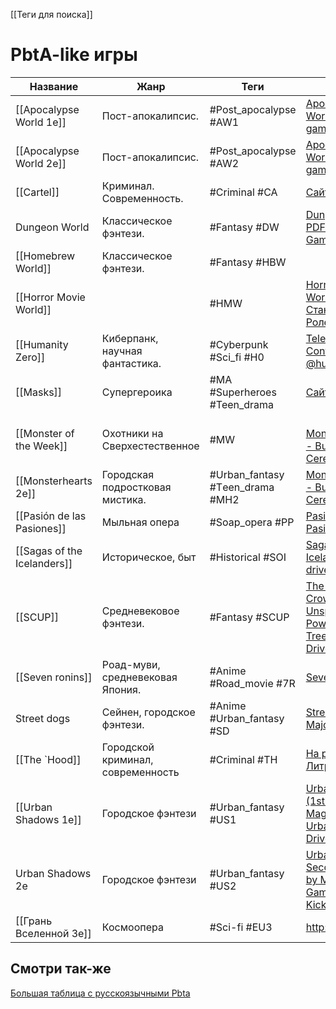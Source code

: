 [[Теги для поиска]]

# PbtA-like игры

| Название                    | Жанр                              | Теги                            | Ссылки                                                                                                                                                                                 |
| --------------------------- | --------------------------------- | ------------------------------- | -------------------------------------------------------------------------------------------------------------------------------------------------------------------------------------- |
| [[Apocalypse World 1e]]     | Пост-апокалипсис.                 | #Post_apocalypse #AW1           | [Apocalypse World – lumpley games](https://lumpley.games/apocalypseworld/)                                                                                                             |
| [[Apocalypse World 2e]]     | Пост-апокалипсис.                 | #Post_apocalypse #AW2           | [Apocalypse World – lumpley games](https://lumpley.games/apocalypseworld/)                                                                                                             |
| [[Cartel]]                  | Криминал. Современность.          | #Criminal #CA                   | [Сайт издания](https://magpiegames.com/pages/cartel)                                                                                                                                   |
| Dungeon World               | Классическое фэнтези.             | #Fantasy #DW                    | [Dungeon World PDF – Indigo Games](https://indigogames.ru/product/dw-pdf/)                                                                                                             |
| [[Homebrew World]]          | Классическое фэнтези.             | #Fantasy #HBW                   |                                                                                                                                                                                        |
| [[Horror Movie World]]      |                                   | #HMW                            | [Horror Movie World на Станции Ролевой](https://rpgbook.ru/HMW)                                                                                                                        |
| [[Humanity Zero]]           | Киберпанк, научная фантастика.    | #Cyberpunk  #Sci_fi #H0         | [Telegram: Contact @humanity\_zero](https://t.me/humanity_zero)                                                                                                                        |
| [[Masks]]                   | Супергероика                      | #MA #Superheroes #Teen_drama    | [Сайт издания](https://magpiegames.com/pages/masks)                                                                                                                                    |
| [[Monster of the Week]]     | Охотники на Сверхестественное     | #MW                             | <br>[Monsterhearts 2 - Buried Without Ceremony](https://buriedwithoutceremony.com/monsterhearts)                                                                                       |
| [[Monsterhearts 2e]]        | Городская подростковая мистика.   | #Urban_fantasy #Тeen_drama #MH2 | [Monsterhearts 2 - Buried Without Ceremony](https://buriedwithoutceremony.com/monsterhearts)                                                                                           |
| [[Pasión de las Pasiones]]  | Мыльная опера                     | #Soap_opera #PP                 | [Pasión de las Pasiones](https://preview.drivethrurpg.com/en/product/409558?affiliate_id=948609)                                                                                       |
| [[Sagas of the Icelanders]] | Историческое, быт                 | #Historical #SOI                | [Sagas of the Icelanders - drivethrurpg](https://preview.drivethrurpg.com/en/product/254224/Sagas-of-the-Icelanders)                                                                   |
| [[SCUP]]                    | Средневековое фэнтези.            | #Fantasy #SCUP                  | [The Sword, The Crown, and The Unspeakable Power - Wheel Tree Press \| DriveThruRPG](https://preview.drivethrurpg.com/en/product/239692/The-Sword-The-Crown-and-The-Unspeakable-Power) |
| [[Seven ronins]]            | Роад-муви, средневековая Япония.  | #Anime #Road_movie #7R          | [Seven ronins](https://rpgbook.ru/Seven_ronins)                                                                                                                                        |
| Street dogs                 | Сейнен, городское фэнтези.        | #Anime #Urban_fantasy #SD       | [Street dogs by Major\_Blaskowitz](https://major-blaskowitz.itch.io/street-dogs)                                                                                                       |
| [[The `Hood]]               | Городской криминал, современность | #Criminal #TH                   | [На раёне  - Литрес](https://www.litres.ru/book/dzheyms-allen/na-raene-18151333/chitat-onlayn/)                                                                                        |
| [[Urban Shadows 1e]]        | Городское фэнтези                 | #Urban_fantasy #US1             | [Urban Shadows (1st Ed.) - Magpie Games \| Urban Shadows \| DriveThruRPG](https://preview.drivethrurpg.com/en/product/153464/Urban-Shadows-1st-Ed)                                     |
| Urban Shadows 2e            | Городское фэнтези                 | #Urban_fantasy #US2             | [Urban Shadows: Second Edition by Magpie Games — Kickstarter](https://www.kickstarter.com/projects/magpiegames/urban-shadows-second-edition)                                           |
| [[Грань Вселенной 3e]]      | Космоопера                        | #Sci-fi #EU3                    | http://eotvrpg.ru/                                                                                                                                                                     |

## Смотри так-же
[Большая таблица с русскоязычными Pbta](https://docs.google.com/spreadsheets/d/1YcUKNyM_m6SVVek65giyBSm5zjThc6mhHUFl6MWAgZU/edit)